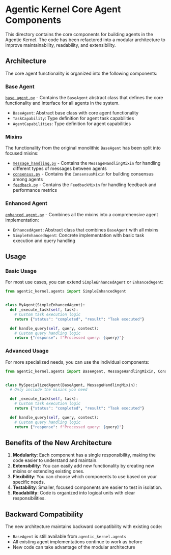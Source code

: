 # Agentic Kernel Core Agent Components

This directory contains the core components for building agents in the Agentic Kernel. The code has been refactored into
a modular architecture to improve maintainability, readability, and extensibility.

## Architecture

The core agent functionality is organized into the following components:

### Base Agent

[`base_agent.py`](./base_agent.py) - Contains the `BaseAgent` abstract class that defines the core functionality and
interface for all agents in the system.

- `BaseAgent`: Abstract base class with core agent functionality
- `TaskCapability`: Type definition for agent task capabilities
- `AgentCapabilities`: Type definition for agent capabilities

### Mixins

The functionality from the original monolithic `BaseAgent` has been split into focused mixins:

- [`message_handling.py`](./message_handling.py) - Contains the `MessageHandlingMixin` for handling different types of
  messages between agents
- [`consensus.py`](./consensus.py) - Contains the `ConsensusMixin` for building consensus among agents
- [`feedback.py`](./feedback.py) - Contains the `FeedbackMixin` for handling feedback and performance metrics

### Enhanced Agent

[`enhanced_agent.py`](./enhanced_agent.py) - Combines all the mixins into a comprehensive agent implementation:

- `EnhancedAgent`: Abstract class that combines `BaseAgent` with all mixins
- `SimpleEnhancedAgent`: Concrete implementation with basic task execution and query handling

## Usage

### Basic Usage

For most use cases, you can extend `SimpleEnhancedAgent` or `EnhancedAgent`:

```python
from agentic_kernel.agents import SimpleEnhancedAgent


class MyAgent(SimpleEnhancedAgent):
  def _execute_task(self, task):
    # Custom task execution logic
    return {"status": "completed", "result": "Task executed"}

  def handle_query(self, query, context):
    # Custom query handling logic
    return {"response": f"Processed query: {query}"}
```

### Advanced Usage

For more specialized needs, you can use the individual components:

```python
from agentic_kernel.agents import BaseAgent, MessageHandlingMixin, ConsensusMixin


class MySpecializedAgent(BaseAgent, MessageHandlingMixin):
  # Only include the mixins you need

  def _execute_task(self, task):
    # Custom task execution logic
    return {"status": "completed", "result": "Task executed"}

  def handle_query(self, query, context):
    # Custom query handling logic
    return {"response": f"Processed query: {query}"}
```

## Benefits of the New Architecture

1. **Modularity**: Each component has a single responsibility, making the code easier to understand and maintain.
2. **Extensibility**: You can easily add new functionality by creating new mixins or extending existing ones.
3. **Flexibility**: You can choose which components to use based on your specific needs.
4. **Testability**: Smaller, focused components are easier to test in isolation.
5. **Readability**: Code is organized into logical units with clear responsibilities.

## Backward Compatibility

The new architecture maintains backward compatibility with existing code:

- `BaseAgent` is still available from `agentic_kernel.agents`
- All existing agent implementations continue to work as before
- New code can take advantage of the modular architecture